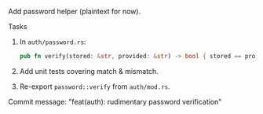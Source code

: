 Add password helper (plaintext for now).

Tasks
1. In `auth/password.rs`:
   ```rust
   pub fn verify(stored: &str, provided: &str) -> bool { stored == provided }
   ```

2. Add unit tests covering match & mismatch.

3. Re-export `password::verify` from `auth/mod.rs`.

Commit message: "feat(auth): rudimentary password verification"
